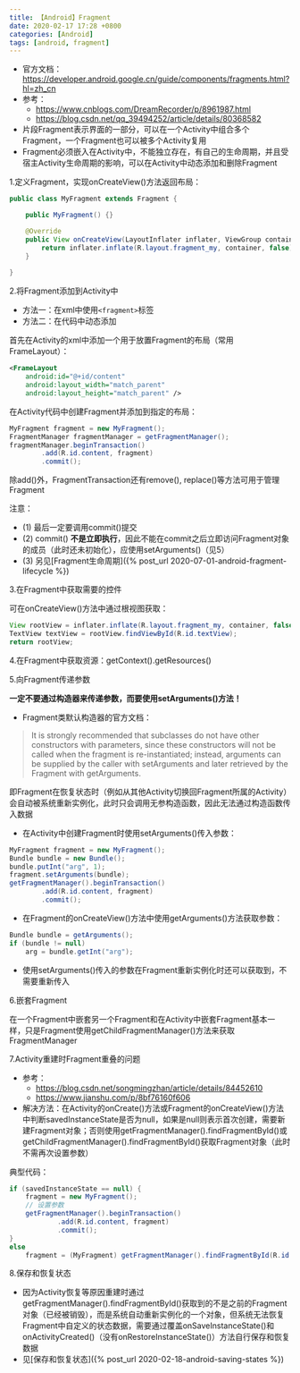 ```yaml
---
title: 【Android】Fragment
date: 2020-02-17 17:28 +0800
categories: [Android]
tags: [android, fragment]
---
```

* 官方文档：<https://developer.android.google.cn/guide/components/fragments.html?hl=zh_cn>
* 参考：
  * <https://www.cnblogs.com/DreamRecorder/p/8961987.html>
  * <https://blog.csdn.net/qq_39494252/article/details/80368582>
* 片段Fragment表示界面的一部分，可以在一个Activity中组合多个Fragment，一个Fragment也可以被多个Activity复用
* Fragment必须嵌入在Activity中，不能独立存在，有自己的生命周期，并且受宿主Activity生命周期的影响，可以在Activity中动态添加和删除Fragment

1.定义Fragment，实现onCreateView()方法返回布局：

```java
public class MyFragment extends Fragment {

    public MyFragment() {}

    @Override
    public View onCreateView(LayoutInflater inflater, ViewGroup container, Bundle savedInstanceState) {
        return inflater.inflate(R.layout.fragment_my, container, false);
    }
 
}
```

2.将Fragment添加到Activity中

* 方法一：在xml中使用`<fragment>`标签
* 方法二：在代码中动态添加

首先在Activity的xml中添加一个用于放置Fragment的布局（常用FrameLayout）：

```xml
<FrameLayout
    android:id="@+id/content"
    android:layout_width="match_parent"
    android:layout_height="match_parent" />
```

在Activity代码中创建Fragment并添加到指定的布局：

```java
MyFragment fragment = new MyFragment();
FragmentManager fragmentManager = getFragmentManager();
fragmentManager.beginTransaction()
        .add(R.id.content, fragment)
        .commit();
```

除add()外，FragmentTransaction还有remove(), replace()等方法可用于管理Fragment

注意：
* (1) 最后一定要调用commit()提交
* (2) commit() **不是立即执行**，因此不能在commit之后立即访问Fragment对象的成员（此时还未初始化），应使用setArguments()（见5）
* (3) 另见[Fragment生命周期]({% post_url 2020-07-01-android-fragment-lifecycle %})

3.在Fragment中获取需要的控件

可在onCreateView()方法中通过根视图获取：

```java
View rootView = inflater.inflate(R.layout.fragment_my, container, false);
TextView textView = rootView.findViewById(R.id.textView);
return rootView;
```

4.在Fragment中获取资源：getContext().getResources()

5.向Fragment传递参数

**一定不要通过构造器来传递参数，而要使用setArguments()方法！**

* Fragment类默认构造器的官方文档：

> It is strongly recommended that subclasses do not have other constructors with parameters, since these constructors will not be called when the fragment is re-instantiated; instead, arguments can be supplied by the caller with setArguments and later retrieved by the Fragment with getArguments.

即Fragment在恢复状态时（例如从其他Activity切换回Fragment所属的Activity）会自动被系统重新实例化，此时只会调用无参构造函数，因此无法通过构造函数传入数据

* 在Activity中创建Fragment时使用setArguments()传入参数：

```java
MyFragment fragment = new MyFragment();
Bundle bundle = new Bundle();
bundle.putInt("arg", 1);
fragment.setArguments(bundle);
getFragmentManager().beginTransaction()
        .add(R.id.content, fragment)
        .commit();
```

* 在Fragment的onCreateView()方法中使用getArguments()方法获取参数：

```java
Bundle bundle = getArguments();
if (bundle != null)
    arg = bundle.getInt("arg");
```

* 使用setArguments()传入的参数在Fragment重新实例化时还可以获取到，不需要重新传入

6.嵌套Fragment

在一个Fragment中嵌套另一个Fragment和在Activity中嵌套Fragment基本一样，只是Fragment使用getChildFragmentManager()方法来获取FragmentManager

7.Activity重建时Fragment重叠的问题
* 参考：
  * <https://blog.csdn.net/songmingzhan/article/details/84452610>
  * <https://www.jianshu.com/p/8bf76160f606>
* 解决方法：在Activity的onCreate()方法或Fragment的onCreateView()方法中判断savedInstanceState是否为null，如果是null则表示首次创建，需要新建Fragment对象；否则使用getFragmentManager().findFragmentById()或getChildFragmentManager().findFragmentById()获取Fragment对象（此时不需再次设置参数）

典型代码：

```java
if (savedInstanceState == null) {
    fragment = new MyFragment();
    // 设置参数
    getFragmentManager().beginTransaction()
            .add(R.id.content, fragment)
            .commit();
}
else
    fragment = (MyFragment) getFragmentManager().findFragmentById(R.id.content);
```


8.保存和恢复状态
* 因为Activity恢复等原因重建时通过getFragmentManager().findFragmentById()获取到的不是之前的Fragment对象（已经被销毁），而是系统自动重新实例化的一个对象，但系统无法恢复Fragment中自定义的状态数据，需要通过覆盖onSaveInstanceState()和onActivityCreated()（没有onRestoreInstanceState()）方法自行保存和恢复数据
* 见[保存和恢复状态]({% post_url 2020-02-18-android-saving-states %})
